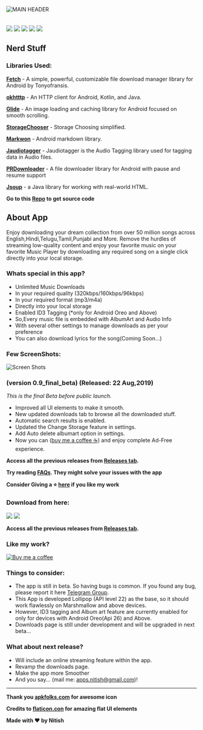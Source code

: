 ![MAIN HEADER](https://github.com/NitishGadangi/Freemium-App/blob/master/playstore_banner.jpg?raw=true)
<br>
<br>
<br>
![](https://img.shields.io/badge/Build-Beta-blue.svg)
![](https://img.shields.io/badge/Version-0.9-green.svg)
![](https://img.shields.io/badge/Required-Android%206.0%2B-brightgreen.svg)
![](https://img.shields.io/badge/Last%20Update-22%20Aug%202019-red.svg)
![](https://img.shields.io/badge/Downloads-5100%2B-orange.svg)

## Nerd Stuff
### Libraries Used:
**[Fetch](https://github.com/tonyofrancis/Fetch)** - A simple, powerful, customizable file download manager library for Android by Tonyofransis.

**[okhtttp](https://github.com/square/okhttp)** - An HTTP client for Android, Kotlin, and Java.

**[Glide](https://github.com/bumptech/glide)** - An image loading and caching library for Android focused on smooth scrolling.

**[StorageChooser](https://github.com/codekidX/storage-chooser)** - Storage Choosing simplified.

**[Markwon](https://github.com/noties/Markwon)** - Android markdown library.

**[Jaudiotagger](https://bitbucket.org/ijabz/jaudiotagger/src/master/README.md)** - Jaudiotagger is the Audio Tagging library used for tagging data in Audio files.

**[PRDownloader](https://github.com/MindorksOpenSource/PRDownloader)** - A file downloader library for Android with pause and resume support

**[Jsoup](https://jsoup.org/)** - a Java library for working with real-world HTML.

**Go to this [Repo]() to get source code**


## About App
Enjoy downloading your dream collection from over 50 million songs across English,Hindi,Telugu,Tamil,Punjabi and More.
Remove the hurdles of streaming low-quality content and enjoy your favorite music on your favorite Music Player by downloading any required song on a single click directly into your local storage.

### Whats special in this app?
-	Unlimited Music Downloads
-	In your required quality (320kbps/160kbps/96kbps)
-	In your required format (mp3/m4a)
-	Directly into your local storage
-	Enabled ID3 Tagging	(*only for Android Oreo and Above)
-	So,Every music file is embedded with AlbumArt and Audio Info
-	With several other settings to manage downloads as per your preference
-	You can also download lyrics for the song(Coming Soon...)

### Few ScreenShots:

![Screen Shots](https://github.com/NitishGadangi/Freemium-App/blob/master/screen_shots.jpg?raw=true)

### (version 0.9_final_beta) (Released: 22 Aug,2019)
*This is the final Beta before public launch.*
* Improved all UI elements to make it smooth.
* New updated downloads tab to browse all the downloaded stuff.
* Automatic search results is enabled.
* Updated the Change Storage feature in settings.
* Add Auto delete albumart option in settings.
* Now you can ([buy me a coffee ☕](https://github.com/NitishGadangi/Freemium-App/blob/master/buy_me_coffee.md)) and enjoy complete Ad-Free experience.

**Access all the previous releases from [Releases tab](https://github.com/NitishGadangi/Freemium-App/releases).**

**Try reading [FAQs](https://github.com/NitishGadangi/Freemium-App/blob/master/FAQ's.md). They might solve your issues with the app**

**Consider Giving a ⭐ [here](https://github.com/NitishGadangi/Freemium-App) if you like my work**


### Download from here:
[![](https://github.com/NitishGadangi/Freemium-App/blob/master/click_here.png?raw=true)](https://github.com/NitishGadangi/Freemium-App/releases/download/1.0_stable/Freemium_Music_v1.0Stable.apk)
[![](https://github.com/NitishGadangi/Freemium-App/blob/master/google_play_store.png?raw=true)]()

**Access all the previous releases from [Releases tab](https://github.com/NitishGadangi/Freemium-App/releases).**

### Like my work?
[![Buy me a coffee](https://github.com/NitishGadangi/Freemium-App/blob/master/ic_buy_me_cofee.png?raw=true)](https://github.com/NitishGadangi/Freemium-App/blob/master/buy_me_coffee.md)

### Things to consider:
* The app is still in beta. So having bugs is common. If you found any bug, please report it here [Telegram Group](https://t.me/joinchat/HH4B2xFVtt6_2hbJl_qKQA).
* This App is developed Lollipop (API level 22) as the base, so it should work flawlessly on Marshmallow and above devices.
* However, ID3 tagging and Album art feature are currently enabled for only for devices with Android Oreo(Api 26) and Above.
* Downloads page is still under development and will be upgraded in next beta...

### What about next release?
* Will include an online streaming feature within the app.
* Revamp the downloads page.
* Make the app more Smoother
* And you say... (mail me: apps.nitish@gmail.com)!

---------------------------------------------------------------------

**Thank you [apkfolks.com](http://apkfolks.com) for awesome icon**

**Credits to [flaticon.con](https://flaticon.com) for amazing flat UI elements**

**Made with ❤️ by Nitish**
